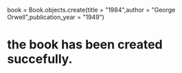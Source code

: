 book = Book.objects.create(title = "1984",author = "George Orwell",publication_year = "1949")

# the book has been created succefully.
